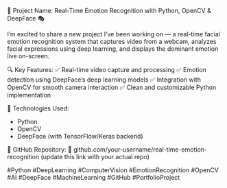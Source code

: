 🚀 Project Name: Real-Time Emotion Recognition with Python, OpenCV & DeepFace 🎭

I’m excited to share a new project I’ve been working on — a real-time facial emotion recognition system that captures video from a webcam, analyzes facial expressions using deep learning, and displays the dominant emotion live on-screen.

🔍 Key Features:
    ✅ Real-time video capture and processing
    ✅ Emotion detection using DeepFace’s deep learning models
    ✅ Integration with OpenCV for smooth camera interaction
    ✅ Clean and customizable Python implementation

🧠 Technologies Used:
  - Python
  - OpenCV
  - DeepFace (with TensorFlow/Keras backend)

📂 GitHub Repository:
🔗 github.com/your-username/real-time-emotion-recognition (update this link with your actual repo)

#Python #DeepLearning #ComputerVision #EmotionRecognition #OpenCV #AI #DeepFace #MachineLearning #GitHub #PortfolioProject
